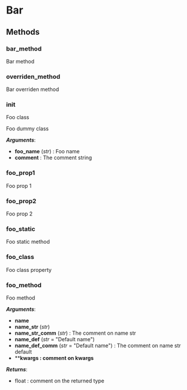 # Bar



## Methods

### bar_method

Bar method




### overriden_method

Bar overriden method




### __init__

Foo class

Foo dummy class



***Arguments***:
- **foo_name** (_str_) : Foo name
- **comment** : The comment string


### foo_prop1

Foo prop 1




### foo_prop2

Foo prop 2




### foo_static

Foo static method




### foo_class

Foo class property




### foo_method

Foo method



***Arguments***:
- **name**
- **name_str** (_str_)
- **name_str_comm** (_str_) : The comment on name str
- **name_def** (_str_ = "Default name")
- **name_def_comm** (_str_ = "Default name") : The comment on name str default
- ****kwargs : comment on kwargs**

***Returns***:
- float : comment on the returned type




